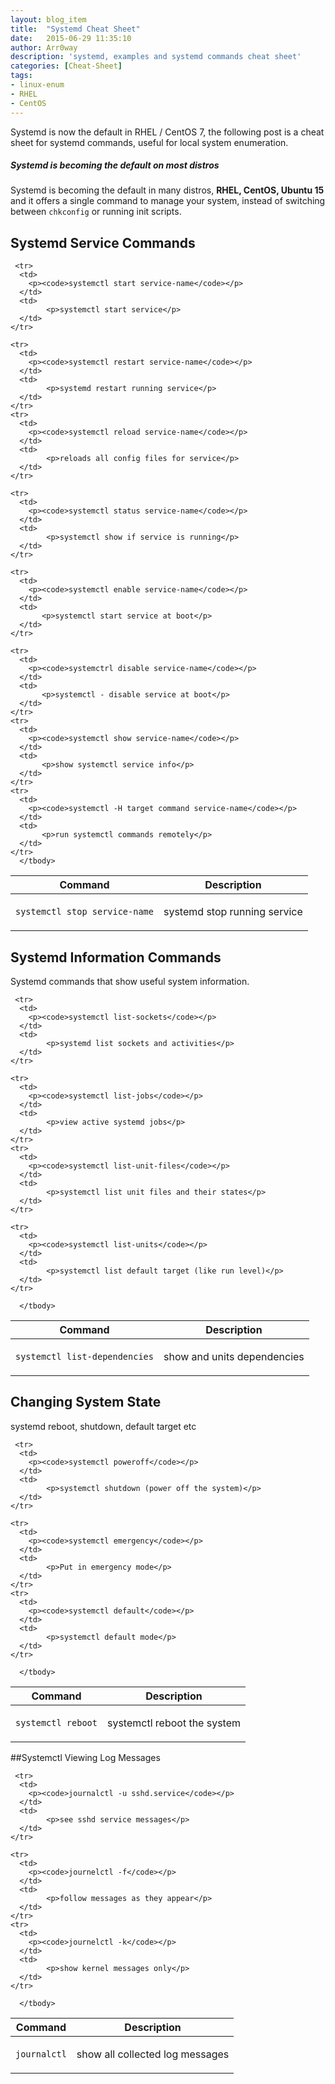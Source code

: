 ```yaml
---
layout: blog_item
title:  "Systemd Cheat Sheet"
date:   2015-06-29 11:35:10
author: Arr0way
description: 'systemd, examples and systemd commands cheat sheet'
categories: [Cheat-Sheet]
tags:
- linux-enum
- RHEL
- CentOS
---
```


Systemd is now the default in RHEL / CentOS 7, the following post is a cheat
sheet for systemd commands, useful for local system enumeration. 


<div class="note tip">
  <h5>Systemd is becoming the default on most distros</h5>
  <p>Systemd is becoming the default in many distros, <b>RHEL, CentOS, Ubuntu 15</b> 
  and it offers a single command to manage your system, instead of switching
  between <code>chkconfig</code> or running init scripts.</p>
</div>

## Systemd Service Commands 

<div class="mobile-side-scroller">
<table>
  <thead>
    <tr>
      <th>Command</th>
      <th>Description</th>
    </tr>
  </thead>
      <tbody>
      <tr>
      <td>
        <p><code>systemctl stop service-name</code></p>
      </td>
      <td>
            <p>systemd stop running service</p>
      </td>
    </tr>

     <tr>
      <td>
        <p><code>systemctl start service-name</code></p>
      </td>
      <td>
            <p>systemctl start service</p>
      </td>
    </tr>

    <tr>
      <td>
        <p><code>systemctl restart service-name</code></p>
      </td>
      <td>
            <p>systemd restart running service</p>
      </td>
    </tr>
    <tr>
      <td>
        <p><code>systemctl reload service-name</code></p>
      </td>
      <td>
            <p>reloads all config files for service</p>
      </td>
    </tr>

    <tr>
      <td>
        <p><code>systemctl status service-name</code></p>
      </td>
      <td>
            <p>systemctl show if service is running</p> 
      </td>
    </tr>

    <tr>
      <td>
        <p><code>systemctl enable service-name</code></p>
      </td>
      <td>
           <p>systemctl start service at boot</p> 
      </td>
    </tr>

    <tr>
      <td>
        <p><code>systemctrl disable service-name</code></p>
      </td>
      <td>
           <p>systemctl - disable service at boot</p> 
      </td>
    </tr>
    <tr>
      <td>
        <p><code>systemctl show service-name</code></p>
      </td>
      <td>
           <p>show systemctl service info</p> 
      </td>
    </tr>
    <tr>
      <td>
        <p><code>systemctl -H target command service-name</code></p>
      </td>
      <td>
           <p>run systemctl commands remotely</p>
      </td>
    </tr>
      </tbody>
</table>
</div>

## Systemd Information Commands 

Systemd commands that show useful system information. 

<div class="mobile-side-scroller">
<table>
  <thead>
    <tr>
      <th>Command</th>
      <th>Description</th>
    </tr>
  </thead>
      <tbody>
      <tr>
      <td>
        <p><code>systemctl list-dependencies</code></p>
      </td>
      <td>
            <p>show and units dependencies</p>
      </td>
    </tr>

     <tr>
      <td>
        <p><code>systemctl list-sockets</code></p>
      </td>
      <td>
            <p>systemd list sockets and activities</p>
      </td>
    </tr>

    <tr>
      <td>
        <p><code>systemctl list-jobs</code></p>
      </td>
      <td>
            <p>view active systemd jobs</p>
      </td>
    </tr>
    <tr>
      <td>
        <p><code>systemctl list-unit-files</code></p>
      </td>
      <td>
            <p>systemctl list unit files and their states</p>
      </td>
    </tr>

    <tr>
      <td>
        <p><code>systemctl list-units</code></p>
      </td>
      <td>
            <p>systemctl list default target (like run level)</p> 
      </td>
    </tr>

      </tbody>
</table>
</div>

## Changing System State 

systemd reboot, shutdown, default target etc 

<div class="mobile-side-scroller">
<table>
  <thead>
    <tr>
      <th>Command</th>
      <th>Description</th>
    </tr>
  </thead>
      <tbody>
      <tr>
      <td>
        <p><code>systemctl reboot</code></p>
      </td>
      <td>
            <p>systemctl reboot the system</p>
      </td>
    </tr>

     <tr>
      <td>
        <p><code>systemctl poweroff</code></p>
      </td>
      <td>
            <p>systemctl shutdown (power off the system)</p>
      </td>
    </tr>

    <tr>
      <td>
        <p><code>systemctl emergency</code></p>
      </td>
      <td>
            <p>Put in emergency mode</p>
      </td>
    </tr>
    <tr>
      <td>
        <p><code>systemctl default</code></p>
      </td>
      <td>
            <p>systemctl default mode</p>
      </td>
    </tr>

      </tbody>
</table>
</div>

##Systemctl Viewing Log Messages 

<div class="mobile-side-scroller">
<table>
  <thead>
    <tr>
      <th>Command</th>
      <th>Description</th>
    </tr>
  </thead>
      <tbody>
      <tr>
      <td>
        <p><code>journalctl</code></p>
      </td>
      <td>
            <p>show all collected log messages</p>
      </td>
    </tr>

     <tr>
      <td>
        <p><code>journalctl -u sshd.service</code></p>
      </td>
      <td>
            <p>see sshd service messages</p>
      </td>
    </tr>

    <tr>
      <td>
        <p><code>journelctl -f</code></p>
      </td>
      <td>
            <p>follow messages as they appear</p>
      </td>
    </tr>
    <tr>
      <td>
        <p><code>journelctl -k</code></p>
      </td>
      <td>
            <p>show kernel messages only</p>
      </td>
    </tr>

      </tbody>
</table>
</div>
